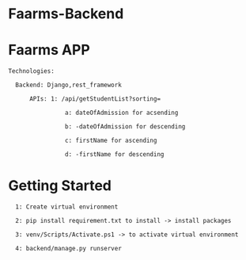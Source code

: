 # Faarms-Backend
# Faarms APP

    Technologies:
    
      Backend: Django,rest_framework
      
          APIs: 1: /api/getStudentList?sorting=
          
                    a: dateOfAdmission for acsending
                    
                    b: -dateOfAdmission for descending   
                    
                    c: firstName for ascending 
                    
                    d: -firstName for descending 

# Getting Started 

      1: Create virtual environment

      2: pip install requirement.txt to install -> install packages

      3: venv/Scripts/Activate.ps1 -> to activate virtual environment

      4: backend/manage.py runserver
